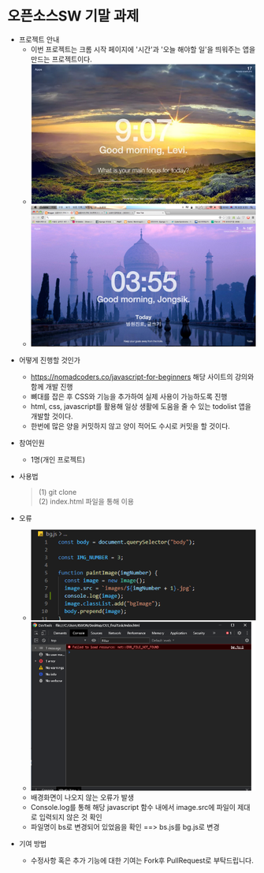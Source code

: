 # 오픈소스SW 기말 과제

- 프로젝트 안내
  - 이번 프로젝트는 크롬 시작 페이지에 '시간'과 '오늘 해야할 일'을 띄워주는 앱을 만드는 프로젝트이다.
  - ![Alt text](img/ex1.png)
  - ![Alt text](img/ex2.png)

* 어떻게 진행할 것인가
  - https://nomadcoders.co/javascript-for-beginners 해당 사이트의 강의와 함께 개발 진행
  - 뼈대를 잡은 후 CSS와 기능을 추가하여 실제 사용이 가능하도록 진행
  - html, css, javascript를 활용해 일상 생활에 도움을 줄 수 있는 todolist 앱을 개발할 것이다.
  - 한번에 많은 양을 커밋하지 않고 양이 적어도 수시로 커밋을 할 것이다.

* 참여인원
  * 1명(개인 프로젝트)
  
* 사용법
  > (1) git clone   
  > (2) index.html 파일을 통해 이용
  
* 오류
  * ![Alt text](img/er2.png)
  * ![Alt text](img/er1.png)
  * 배경화면이 나오지 않는 오류가 발생
  * Console.log를 통해 해당 javascript 함수 내에서 image.src에 파일이 제대로 입력되지 않은 것 확인 
  * 파일명이 bs로 변경되어 있었음을 확인 ==> bs.js를 bg.js로 변경
  
* 기여 방법
  * 수정사항 혹은 추가 기능에 대한 기여는 Fork후 PullRequest로 부탁드립니다.
  

